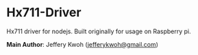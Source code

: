 # Hx711-Driver

Hx711 driver for nodejs. Built originally for usage on Raspberry pi.

**Main Author**: Jeffery Kwoh (jefferykwoh@gmail.com)

